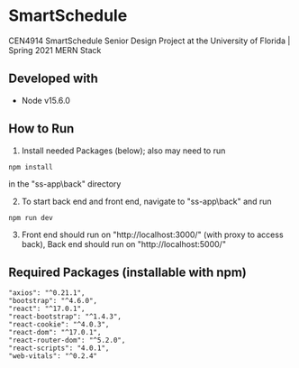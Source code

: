 # SmartSchedule
CEN4914 SmartSchedule Senior Design Project at the University of Florida | Spring 2021
MERN Stack

## Developed with
* Node v15.6.0

## How to Run
1. Install needed Packages (below); also may need to run 
```
npm install
```
in the "ss-app\back\" directory

2. To start back end and front end, navigate to "ss-app\back\" and run 
```
npm run dev
```

3. Front end should run on "http://localhost:3000/" (with proxy to access back), Back end should run on "http://localhost:5000/" 

## Required Packages (installable with npm)
```
"axios": "^0.21.1",
"bootstrap": "^4.6.0",
"react": "^17.0.1",
"react-bootstrap": "^1.4.3",
"react-cookie": "^4.0.3",
"react-dom": "^17.0.1",
"react-router-dom": "^5.2.0",
"react-scripts": "4.0.1",
"web-vitals": "^0.2.4"
```
